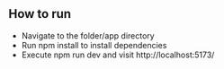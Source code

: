 #

## How to run
- Navigate to the folder/app directory
- Run npm install to install dependencies
- Execute npm run dev and visit http://localhost:5173/

